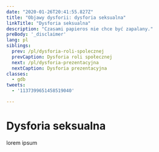 ```yaml
---
date: "2020-01-26T20:41:55.827Z"
title: "Objawy dysforii: dysforia seksualna"
linkTitle: "Dysforia seksualna"
description: "Czasami papieros nie chce być zapalany."
preBody: '_disclaimer'
lang: pl
siblings:
  prev: /pl/dysforia-roli-spolecznej
  prevCaption: Dysforia roli społecznej
  next: /pl/dysforia-prezentacyjna
  nextCaption: Dysforia prezentacyjna
classes:
  - gdb
tweets:
  - '1137399651458519040'

---
```


# Dysforia seksualna

lorem ipsum
